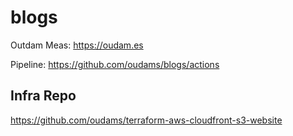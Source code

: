 # blogs

Outdam Meas: https://oudam.es

Pipeline: https://github.com/oudams/blogs/actions

## Infra Repo
https://github.com/oudams/terraform-aws-cloudfront-s3-website
